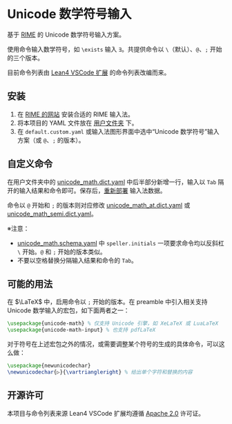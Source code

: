 # Unicode 数学符号输入

基于 [RIME](https://rime.im) 的 Unicode 数学符号输入方案。

使用命令输入数学符号，如 `\exists` 输入 `∃`。共提供命令以 `\`（默认）、`@`、`;` 开始的三个版本。

目前命令列表由 [Lean4 VSCode 扩展](https://github.com/leanprover/vscode-lean4/tree/master) 的命令列表改编而来。

## 安装

1. 在 [RIME 的网站](https://rime.im) 安装合适的 RIME 输入法。
2. 将本项目的 YAML 文件放在 [用户文件夹](https://github.com/rime/home/wiki/UserData) 下。
3. 在 `default.custom.yaml` 或输入法图形界面中选中“Unicode 数学符号”输入方案（或 `@`、`;` 的版本）。

## 自定义命令

在用户文件夹中的 [unicode_math.dict.yaml](./unicode_math.dict.yaml) 中后半部分新增一行，输入以 <code>Tab</code> 隔开的输入结果和命令即可。保存后，[重新部署](https://github.com/rime/home/wiki/CustomizationGuide#%E9%87%8D%E6%96%B0%E4%BD%88%E7%BD%B2%E7%9A%84%E6%93%8D%E4%BD%9C%E6%96%B9%E6%B3%95) 输入法数据。

命令以 `@` 开始和 `;` 的版本则对应修改 [unicode_math_at.dict.yaml](./unicode_math_at.dict.yaml) 或 [unicode_math_semi.dict.yaml](./unicode_math_semi.dict.yaml)。

※注意：
- [unicode_math.schema.yaml](./unicode_math.schema.yaml) 中 `speller.initials` 一项要求命令均以反斜杠 `\` 开始。`@` 和 `;` 开始的版本类似。
- 不要以空格替换分隔输入结果和命令的 <code>Tab</code>。

## 可能的用法

在 $\LaTeX$ 中，启用命令以 `;` 开始的版本。在 preamble 中引入相关支持 Unicode 数学输入的宏包，如下面两者之一：
```LaTeX
\usepackage{unicode-math} % 仅支持 Unicode 引擎，如 XeLaTeX 或 LuaLaTeX
\usepackage{unicode-math-input} % 也支持 pdfLaTeX
```

对于符号在上述宏包之外的情况，或需要调整某个符号的生成的具体命令，可以这么做：
```LaTeX
\usepackage{newunicodechar}
\newunicodechar{▷}{\vartriangleright} % 给出单个字符和替换的内容
```

## 开源许可

本项目与命令列表来源 Lean4 VSCode 扩展均遵循 [Apache 2.0](./LICENSE) 许可证。

